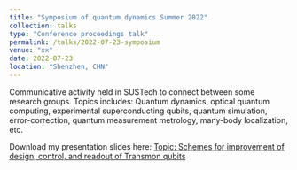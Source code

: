 ```yaml
---
title: "Symposium of quantum dynamics Summer 2022"
collection: talks
type: "Conference proceedings talk"
permalink: /talks/2022-07-23-symposium
venue: "xx"
date: 2022-07-23
location: "Shenzhen, CHN"
---
```


Communicative activity held in SUSTech to connect between some research groups. Topics includes: Quantum dynamics, optical quantum computing, experimental superconducting qubits, quantum simulation, error-correction, quantum measurement metrology, many-body localization, etc. 

Download my presentation slides here:
[Topic: Schemes for improvement of design, control, and readout of
Transmon qubits](http://lockonchen.github.io/files/Present_my_projects.pdf)
